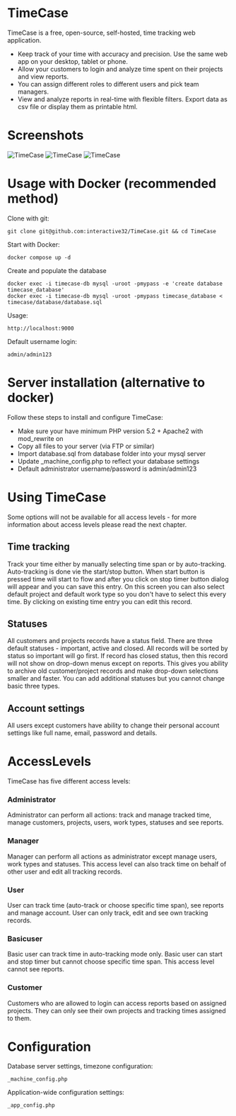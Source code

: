 # TimeCase
TimeCase is a free, open-source, self-hosted, time tracking web application.

- Keep track of your time with accuracy and precision. Use the same web app on your desktop, tablet or phone.
- Allow your customers to login and analyze time spent on their projects and view reports.
- You can assign different roles to different users and pick team managers.
- View and analyze reports in real-time with flexible filters. Export data as csv file or display them as printable html.

# Screenshots
![TimeCase](https://interactive32.com/resources/timecase2.png)
![TimeCase](https://interactive32.com/resources/timecase3.png)
![TimeCase](https://interactive32.com/resources/timecase4.png)

# Usage with Docker (recommended method)
Clone with git:
```
git clone git@github.com:interactive32/TimeCase.git && cd TimeCase
```

Start with Docker:
```
docker compose up -d
```

Create and populate the database
```
docker exec -i timecase-db mysql -uroot -pmypass -e 'create database timecase_database'
docker exec -i timecase-db mysql -uroot -pmypass timecase_database < timecase/database/database.sql
```

Usage:
```
http://localhost:9000
```

Default username login:
```
admin/admin123
```


# Server installation (alternative to docker)

Follow these steps to install and configure TimeCase:

- Make sure your have minimum PHP version 5.2 + Apache2 with mod_rewrite on
- Copy all files to your server (via FTP or similar)
- Import database.sql from database folder into your mysql server
- Update _machine_config.php to reflect your database settings
- Default administrator username/password is admin/admin123


# Using TimeCase

Some options will not be available for all access levels - for more information about access levels please read the next chapter.

## Time tracking
Track your time either by manually selecting time span or by auto-tracking. Auto-tracking is done vie the start/stop button. When start button is pressed time will start to flow and after you click on stop timer button dialog will appear and you can save this entry. On this screen you can also select default project and default work type so you don't have to select this every time. By clicking on existing time entry you can edit this record. 

## Statuses
All customers and projects records have a status field. There are three default statuses - important, active and closed. All records will be sorted by status so important will go first. If record has closed status, then this record will not show on drop-down menus except on reports. This gives you ability to archive old customer/project records and make drop-down selections smaller and faster. You can add additional statuses but you cannot change basic three types.  

## Account settings
All users except customers have ability to change their personal account settings like full name, email, password and details.

# AccessLevels
TimeCase has five different access levels:
 

### Administrator
Administrator can perform all actions: track and manage tracked time, manage customers, projects, users, work types, statuses and see reports.

### Manager
Manager can perform all actions as administrator except manage users, work types and statuses. This access level can also track time on behalf of other user and edit all tracking records.

### User
User can track time (auto-track or choose specific time span), see reports and manage account. User can only track, edit and see own tracking records.
 
### Basicuser
Basic user can track time in auto-tracking mode only. 
Basic user can start and stop timer but cannot choose specific time span.
This access level cannot see reports.
 
### Customer
Customers who are allowed to login can access reports based on assigned projects. 
They can only see their own projects and tracking times assigned to them.
 
# Configuration
Database server settings, timezone configuration:
```
_machine_config.php
```
Application-wide configuration settings:

```
_app_config.php
```

